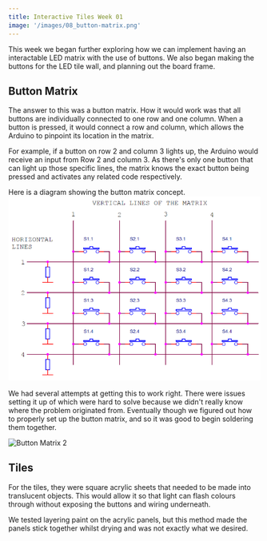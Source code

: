 ```yaml
---
title: Interactive Tiles Week 01
image: '/images/08_button-matrix.png'
---
```


This week we began further exploring how we can implement having an interactable LED matrix with the use of buttons.  We also began making the buttons for the LED tile wall, and planning out the board frame.


## Button Matrix

The answer to this was a button matrix. How it would work was that all buttons are individually connected to one row and one column. When a button is pressed, it would connect a row and column, which allows the Arduino to pinpoint its location in the matrix. 

For example, if a button on row 2 and column 3 lights up, the Arduino would receive an input from Row 2 and column 3. As there's only one button that can light up those specific lines, the matrix knows the exact button being pressed and activates any related code respectively.

Here is a diagram showing the button matrix concept.
![Button Matrix](../img/button-matrix.png)

We had several attempts at getting this to work right. There were issues setting it up of which were hard to solve because we didn't really know where the problem originated from. Eventually though we figured out how to properly set up the button matrix, and so it was good to begin soldering them together.

![Button Matrix 2](/images/08_button-matrix.png)

## Tiles

For the tiles, they were square acrylic sheets that needed to be made into translucent objects. This would allow it so that light can flash colours through without exposing the buttons and wiring underneath. 

We tested layering paint on the acrylic panels, but this method made the panels stick together whilst drying and was not exactly what we desired.